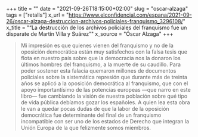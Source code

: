 +++
title = ""
date = "2021-09-26T18:15:00+02:00"
slug = "oscar-alzaga"
tags = ["retalls"]
x_url = "https://www.elconfidencial.com/espana/2021-09-26/oscar-alzaga-destruccion-archivos-policiales-franquismo_3296108/"
x_title = "“La destrucción de los archivos policiales del franquismo fue un disparate de Martín Villa y Suárez”"
x_source = "Óscar Alzaga"
+++


> Mi impresión es que quienes vienen del franquismo y no de la oposición democrática están muy satisfechos con la falsa tesis que flota en nuestro país sobre que la democracia nos la donaron los últimos hombres del franquismo, a la muerte de su caudillo. Para poder sostener esta falacia quemaron millones de documentos policiales sobre la sistemática represión que durante más de treinta años se aplicó a la oposición democrática al franquismo, que con el apoyo importantísimo de las potencias europeas —que narro en este libro— fue cambiando la visión de nuestra población sobre qué tipo de vida pública debíamos gozar los españoles. A quien lea esta obra le van a quedar pocas dudas de que la labor de la oposición democrática fue determinante del final de un franquismo incompatible con ser uno de los estados de Derecho que integran la Unión Europa de la que felizmente somos miembros.
